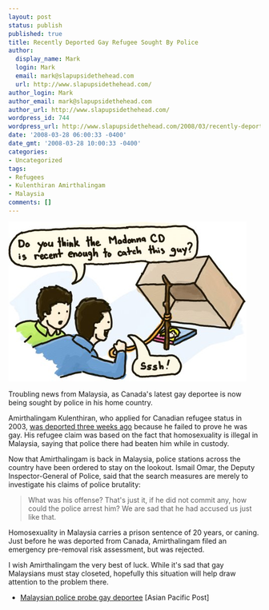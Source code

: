 ```yaml
---
layout: post
status: publish
published: true
title: Recently Deported Gay Refugee Sought By Police
author:
  display_name: Mark
  login: Mark
  email: mark@slapupsidethehead.com
  url: http://www.slapupsidethehead.com/
author_login: Mark
author_email: mark@slapupsidethehead.com
author_url: http://www.slapupsidethehead.com/
wordpress_id: 744
wordpress_url: http://www.slapupsidethehead.com/2008/03/recently-deported-gay-refugee-sought-by-police/
date: '2008-03-28 06:00:33 -0400'
date_gmt: '2008-03-28 10:00:33 -0400'
categories:
- Uncategorized
tags:
- Refugees
- Kulenthiran Amirthalingam
- Malaysia
comments: []
---
```

![Gay Catching](/wp-content/media/2008/03/gay-catching.jpg)

Troubling news from Malaysia, as Canada's latest gay deportee is now being sought by police in his home country.

Amirthalingam Kulenthiran, who applied for Canadian refugee status in 2003, [was deported three weeks ago](http://www.slapupsidethehead.com/2008/03/canada-deports-another-refugee/ "What's with Canada's immigration system?") because he failed to prove he was gay. His refugee claim was based on the fact that homosexuality is illegal in Malaysia, saying that police there had beaten him while in custody.

Now that Amirthalingam is back in Malaysia, police stations across the country have been ordered to stay on the lookout. Ismail Omar, the Deputy Inspector-General of Police, said that the search measures are merely to investigate his claims of police brutality:

> What was his offense? That's just it, if he did not commit any, how could the police arrest him? We are sad that he had accused us just like that.

Homosexuality in Malaysia carries a prison sentence of 20 years, or caning. Just before he was deported from Canada, Amirthalingam filed an emergency pre-removal risk assessment, but was rejected.

I wish Amirthalingam the very best of luck. While it's sad that gay Malaysians must stay closeted, hopefully this situation will help draw attention to the problem there.

- [Malaysian police probe gay deportee](http://www.asianpacificpost.com/portal2/c1ee8c4418e1e94f0118ec7bf58e0064_Malaysian_police_probe_gay_deportee.do.html) [Asian Pacific Post]

